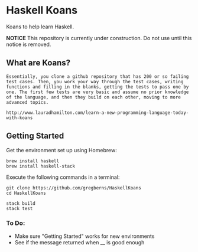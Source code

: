 # Haskell Koans

Koans to help learn Haskell.

**NOTICE** 
This repository is currently under construction. Do not use until this notice is removed.

## What are Koans?

```
Essentially, you clone a github repository that has 200 or so failing test cases. Then, you work your way through the test cases, writing functions and filling in the blanks, getting the tests to pass one by one. The first few tests are very basic and assume no prior knowledge of the language, and then they build on each other, moving to more advanced topics.

http://www.lauradhamilton.com/learn-a-new-programming-language-today-with-koans
```

## Getting Started

Get the environment set up using Homebrew:

```
brew install haskell
brew install haskell-stack
```

Execute the following commands in a terminal: 

```
git clone https://github.com/gregberns/HaskellKoans
cd HaskellKoans

stack build
stack test
```

### To Do:
* Make sure "Getting Started" works for new environments
* See if the message returned when __ is good enough


